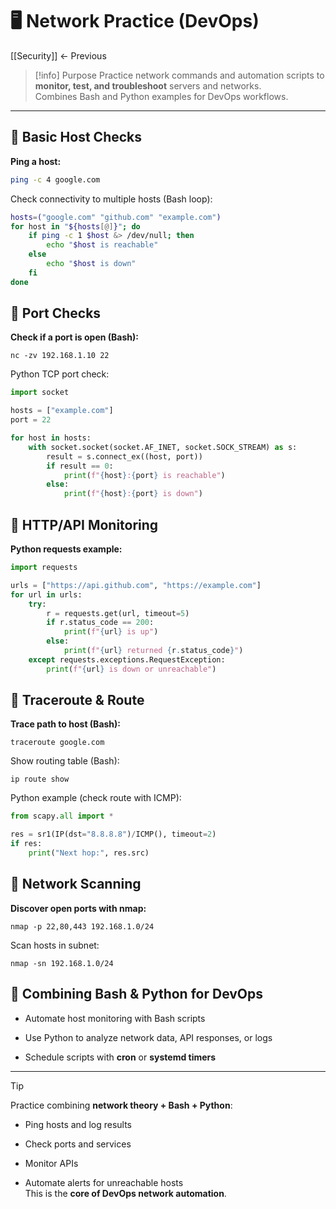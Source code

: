 # 🖥 Network Practice (DevOps)

[[Security]] ← Previous

> [!info] Purpose
Practice network commands and automation scripts to **monitor, test, and troubleshoot** servers and networks.  
Combines Bash and Python examples for DevOps workflows.

---

## 🔹 Basic Host Checks
**Ping a host:**
```bash
ping -c 4 google.com
```

Check connectivity to multiple hosts (Bash loop):

```bash
hosts=("google.com" "github.com" "example.com")
for host in "${hosts[@]}"; do
    if ping -c 1 $host &> /dev/null; then
        echo "$host is reachable"
    else
        echo "$host is down"
    fi
done
```

## 🔹 Port Checks

**Check if a port is open (Bash):**

```
nc -zv 192.168.1.10 22
```

Python TCP port check:

```python 
import socket

hosts = ["example.com"]
port = 22

for host in hosts:
    with socket.socket(socket.AF_INET, socket.SOCK_STREAM) as s:
        result = s.connect_ex((host, port))
        if result == 0:
            print(f"{host}:{port} is reachable")
        else:
            print(f"{host}:{port} is down")

```

## 🔹 HTTP/API Monitoring

**Python requests example:**
```python
import requests

urls = ["https://api.github.com", "https://example.com"]
for url in urls:
    try:
        r = requests.get(url, timeout=5)
        if r.status_code == 200:
            print(f"{url} is up")
        else:
            print(f"{url} returned {r.status_code}")
    except requests.exceptions.RequestException:
        print(f"{url} is down or unreachable")

```

## 🔹 Traceroute & Route

**Trace path to host (Bash):**
```
traceroute google.com
```
Show routing table (Bash):
```
ip route show
```
Python example (check route with ICMP):
```python
from scapy.all import *

res = sr1(IP(dst="8.8.8.8")/ICMP(), timeout=2)
if res:
    print("Next hop:", res.src)
```
## 🔹 Network Scanning

**Discover open ports with nmap:**
```
nmap -p 22,80,443 192.168.1.0/24
```
Scan hosts in subnet:
```
nmap -sn 192.168.1.0/24
```

## 🔹 Combining Bash & Python for DevOps

- Automate host monitoring with Bash scripts
    
- Use Python to analyze network data, API responses, or logs
    
- Schedule scripts with **cron** or **systemd timers**
    

---

> [!tip]  
> Practice combining **network theory + Bash + Python**:

- Ping hosts and log results
    
- Check ports and services
    
- Monitor APIs
    
- Automate alerts for unreachable hosts  
    This is the **core of DevOps network automation**.